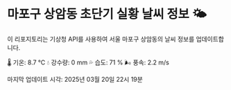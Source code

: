 
# 마포구 상암동 초단기 실황 날씨 정보 🌤️

이 리포지토리는 기상청 API를 사용하여 서울 마포구 상암동의 날씨 정보를 업데이트합니다. 

🌡️ 기온: 8.7 ℃
💧 강수량: 0 mm
💦 습도: 71 %
🌬️ 풍속: 2.2 m/s

마지막 업데이트 시각: 2025년 03월 20일 22시 19분    
